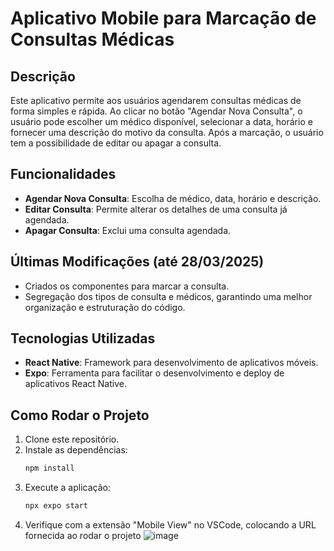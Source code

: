 # Aplicativo Mobile para Marcação de Consultas Médicas

## Descrição

Este aplicativo permite aos usuários agendarem consultas médicas de forma simples e rápida. Ao clicar no botão "Agendar Nova Consulta", o usuário pode escolher um médico disponível, selecionar a data, horário e fornecer uma descrição do motivo da consulta. Após a marcação, o usuário tem a possibilidade de editar ou apagar a consulta.

## Funcionalidades

- **Agendar Nova Consulta**: Escolha de médico, data, horário e descrição.
- **Editar Consulta**: Permite alterar os detalhes de uma consulta já agendada.
- **Apagar Consulta**: Exclui uma consulta agendada.

## Últimas Modificações (até 28/03/2025)

- Criados os componentes para marcar a consulta.
- Segregação dos tipos de consulta e médicos, garantindo uma melhor organização e estruturação do código.

## Tecnologias Utilizadas

- **React Native**: Framework para desenvolvimento de aplicativos móveis.
- **Expo**: Ferramenta para facilitar o desenvolvimento e deploy de aplicativos React Native.

## Como Rodar o Projeto

1. Clone este repositório.
2. Instale as dependências:
   ```bash
   npm install
3. Execute a aplicação:
   ```bash
   npx expo start
4. Verifique com a extensão "Mobile View" no VSCode, colocando a URL fornecida ao rodar o projeto
   ![image](https://github.com/user-attachments/assets/d94941d4-3ae5-40d3-a469-5593f7549bb6)
